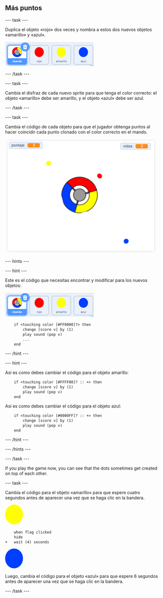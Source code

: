 ## Más puntos

\--- task \---

Duplica el objeto «rojo» dos veces y nombra a estos dos nuevos objetos «amarillo» y «azul».

![captura de pantalla](images/dots-more-dots.png)

\--- /task \---

\--- task \---

Cambia el disfraz de cada nuevo sprite para que tenga el color correcto: el objeto «amarillo» debe ser amarillo, y el objeto «azul» debe ser azul.

\--- /task \---

\--- task \---

Cambia el código de cada objeto para que el jugador obtenga puntos al hacer coincidir cada punto clonado con el color correcto en el mando.

![captura de pantalla](images/dots-all-test.png)

\--- hints \---

\--- hint \---

Este es el código que necesitas encontrar y modificar para los nuevos objetos:

![captura de pantalla](images/dots-more-dots.png)

```blocks3
    if <touching color [#FF0000]?> then
        change [score v] by (1)
        play sound (pop v)
        ...
    end
```

\--- /hint \---

\--- hint \---

Así es como debes cambiar el código para el objeto amarillo:

```blocks3
    if <touching color [#FFFF00]? :: +> then
        change [score v] by (1)
        play sound (pop v)
    end
```

Así es como debes cambiar el código para el objeto azul:

```blocks3
    if <touching color [#0000FF]? :: +> then
        change [score v] by (1)
        play sound (pop v)
    end
```

\--- /hint \---

\--- /hints \---

\--- /task \---

If you play the game now, you can see that the dots sometimes get created on top of each other.

\--- task \---

Cambia el código para el objeto «amarillo» para que espere cuatro segundos antes de aparecer una vez que se haga clic en la bandera.

![Punto amarillo](images/yellow-sprite.png)

```blocks3
    when flag clicked
    hide
+   wait (4) seconds
```

![Punto azul](images/blue-sprite.png)

Luego, cambia el código para el objeto «azul» para que espere 6 segundos antes de aparecer una vez que se haga clic en la bandera.

\--- /task \---